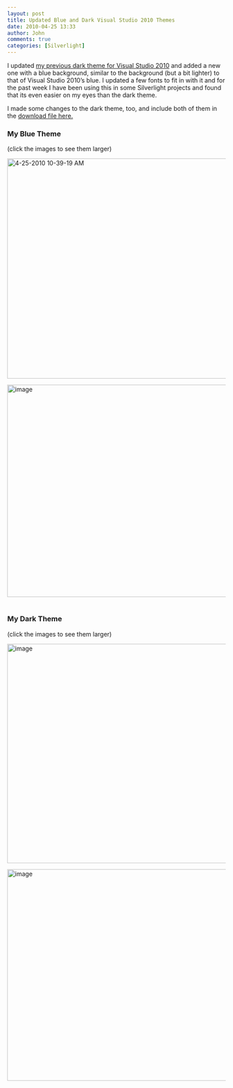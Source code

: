```yaml
---
layout: post
title: Updated Blue and Dark Visual Studio 2010 Themes
date: 2010-04-25 13:33
author: John
comments: true
categories: [Silverlight]
---
```

<p>I updated <a href="/silverlight/my-visual-studio-2010-dark-theme/">my previous dark theme for Visual Studio 2010</a> and added a new one with a blue background, similar to the background (but a bit lighter) to that of Visual Studio 2010’s blue. I updated a few fonts to fit in with it and for the past week I have been using this in some Silverlight projects and found that its even easier on my eyes than the dark theme. </p>  <p>I made some changes to the dark theme, too, and include both of them in the <a href="/wp-content/uploads/files/downloads/Papa-VS2010-Themes.zip">download file here.</a></p>  <h3><strong>My Blue Theme</strong></h3>  <p>(click the images to see them larger)</p>  <p><a href="/wp-content/uploads/files/media/image/WindowsLiveWriter/UpdatedBlueandDarkVisualStudio2010Themes_93A3/4-25-2010%2010-39-19%20AM_2.png" target="_blank"><img style="border-bottom: 0px; border-left: 0px; display: inline; border-top: 0px; border-right: 0px" title="4-25-2010 10-39-19 AM" border="0" alt="4-25-2010 10-39-19 AM" src="/wp-content/uploads/files/media/image/WindowsLiveWriter/UpdatedBlueandDarkVisualStudio2010Themes_93A3/4-25-2010%2010-39-19%20AM_thumb.png" width="575" height="508" /></a> </p>  <p><a href="/wp-content/uploads/files/media/image/WindowsLiveWriter/UpdatedBlueandDarkVisualStudio2010Themes_93A3/image_4.png" target="_blank"><img style="border-bottom: 0px; border-left: 0px; display: inline; margin-left: 0px; border-top: 0px; margin-right: 0px; border-right: 0px" title="image" border="0" alt="image" src="/wp-content/uploads/files/media/image/WindowsLiveWriter/UpdatedBlueandDarkVisualStudio2010Themes_93A3/image_thumb_1.png" width="572" height="490" /></a>&#160;</p>  <h3><strong>My Dark Theme</strong></h3>  <p>(click the images to see them larger)</p>  <p><a href="/wp-content/uploads/files/media/image/WindowsLiveWriter/UpdatedBlueandDarkVisualStudio2010Themes_93A3/image_16.png" target="_blank"><img style="border-bottom: 0px; border-left: 0px; display: inline; border-top: 0px; border-right: 0px" title="image" border="0" alt="image" src="/wp-content/uploads/files/media/image/WindowsLiveWriter/UpdatedBlueandDarkVisualStudio2010Themes_93A3/image_thumb_7.png" width="567" height="506" /></a> </p>  <p><a href="/wp-content/uploads/files/media/image/WindowsLiveWriter/UpdatedBlueandDarkVisualStudio2010Themes_93A3/image_14.png" target="_blank"><img style="border-bottom: 0px; border-left: 0px; display: inline; border-top: 0px; border-right: 0px" title="image" border="0" alt="image" src="/wp-content/uploads/files/media/image/WindowsLiveWriter/UpdatedBlueandDarkVisualStudio2010Themes_93A3/image_thumb_6.png" width="563" height="488" /></a></p>

